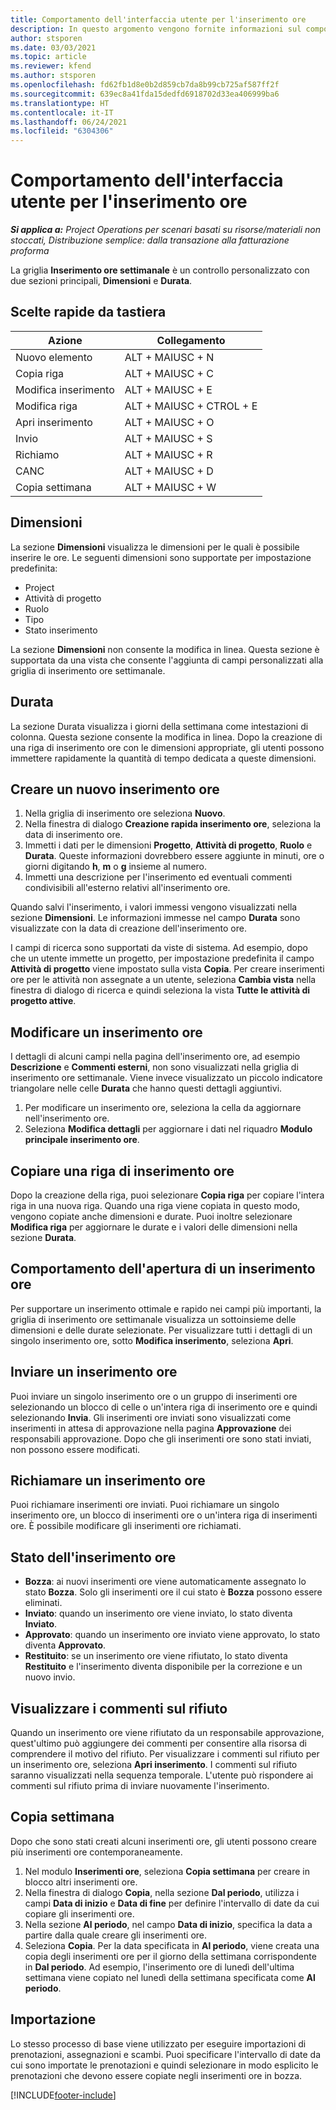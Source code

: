 ```yaml
---
title: Comportamento dell'interfaccia utente per l'inserimento ore
description: In questo argomento vengono fornite informazioni sul comportamento dell'interfaccia utente per l'inserimento ore.
author: stsporen
ms.date: 03/03/2021
ms.topic: article
ms.reviewer: kfend
ms.author: stsporen
ms.openlocfilehash: fd62fb1d8e0b2d859cb7da8b99cb725af587ff2f
ms.sourcegitcommit: 639ec8a41fda15dedfd6918702d33ea406999ba6
ms.translationtype: HT
ms.contentlocale: it-IT
ms.lasthandoff: 06/24/2021
ms.locfileid: "6304306"
---
```

# <a name="time-entry-ui-behavior"></a>Comportamento dell'interfaccia utente per l'inserimento ore

_**Si applica a:** Project Operations per scenari basati su risorse/materiali non stoccati, Distribuzione semplice: dalla transazione alla fatturazione proforma_


La griglia **Inserimento ore settimanale** è un controllo personalizzato con due sezioni principali, **Dimensioni** e **Durata**.

## <a name="keyboard-shortcuts"></a>Scelte rapide da tastiera
| Azione        | Collegamento                  |
|------------   |------------------------   |
| Nuovo elemento           | ALT + MAIUSC + N           |
| Copia riga      | ALT + MAIUSC + C           |
| Modifica inserimento    | ALT + MAIUSC + E           |
| Modifica riga      | ALT + MAIUSC + CTROL + E    |
| Apri inserimento    | ALT + MAIUSC + O           |
| Invio        | ALT + MAIUSC + S           |
| Richiamo        | ALT + MAIUSC + R           |
| CANC        | ALT + MAIUSC + D           |
| Copia settimana     | ALT + MAIUSC + W           |

## <a name="dimensions"></a>Dimensioni
La sezione **Dimensioni** visualizza le dimensioni per le quali è possibile inserire le ore. Le seguenti dimensioni sono supportate per impostazione predefinita:

  - Project
  - Attività di progetto
  - Ruolo
  - Tipo
  - Stato inserimento

La sezione **Dimensioni** non consente la modifica in linea. Questa sezione è supportata da una vista che consente l'aggiunta di campi personalizzati alla griglia di inserimento ore settimanale.

## <a name="duration"></a>Durata
La sezione Durata visualizza i giorni della settimana come intestazioni di colonna. Questa sezione consente la modifica in linea. Dopo la creazione di una riga di inserimento ore con le dimensioni appropriate, gli utenti possono immettere rapidamente la quantità di tempo dedicata a queste dimensioni.

## <a name="create-a-new-time-entry"></a>Creare un nuovo inserimento ore

1. Nella griglia di inserimento ore seleziona **Nuovo**. 
2. Nella finestra di dialogo **Creazione rapida inserimento ore**, seleziona la data di inserimento ore.
3. Immetti i dati per le dimensioni **Progetto**, **Attività di progetto**, **Ruolo** e **Durata**. Queste informazioni dovrebbero essere aggiunte in minuti, ore o giorni digitando **h**, **m** o **g** insieme al numero. 
4. Immetti una descrizione per l'inserimento ed eventuali commenti condivisibili all'esterno relativi all'inserimento ore. 

Quando salvi l'inserimento, i valori immessi vengono visualizzati nella sezione **Dimensioni**. Le informazioni immesse nel campo **Durata** sono visualizzate con la data di creazione dell'inserimento ore.

I campi di ricerca sono supportati da viste di sistema. Ad esempio, dopo che un utente immette un progetto, per impostazione predefinita il campo **Attività di progetto** viene impostato sulla vista **Copia**. Per creare inserimenti ore per le attività non assegnate a un utente, seleziona **Cambia vista** nella finestra di dialogo di ricerca e quindi seleziona la vista **Tutte le attività di progetto attive**.

## <a name="edit-a-time-entry"></a>Modificare un inserimento ore 
I dettagli di alcuni campi nella pagina dell'inserimento ore, ad esempio **Descrizione** e **Commenti esterni**, non sono visualizzati nella griglia di inserimento ore settimanale. Viene invece visualizzato un piccolo indicatore triangolare nelle celle **Durata** che hanno questi dettagli aggiuntivi. 

1. Per modificare un inserimento ore, seleziona la cella da aggiornare nell'inserimento ore.
2. Seleziona **Modifica dettagli** per aggiornare i dati nel riquadro **Modulo principale inserimento ore**. 

## <a name="copy-a-time-entry-row"></a>Copiare una riga di inserimento ore
Dopo la creazione della riga, puoi selezionare **Copia riga** per copiare l'intera riga in una nuova riga. Quando una riga viene copiata in questo modo, vengono copiate anche dimensioni e durate. Puoi inoltre selezionare **Modifica riga** per aggiornare le durate e i valori delle dimensioni nella sezione **Durata**.

## <a name="open-a-time-entry-behavior"></a>Comportamento dell'apertura di un inserimento ore
Per supportare un inserimento ottimale e rapido nei campi più importanti, la griglia di inserimento ore settimanale visualizza un sottoinsieme delle dimensioni e delle durate selezionate. Per visualizzare tutti i dettagli di un singolo inserimento ore, sotto **Modifica inserimento**, seleziona **Apri**.

## <a name="submit-a-time-entry"></a>Inviare un inserimento ore
Puoi inviare un singolo inserimento ore o un gruppo di inserimenti ore selezionando un blocco di celle o un'intera riga di inserimento ore e quindi selezionando **Invia**. Gli inserimenti ore inviati sono visualizzati come inserimenti in attesa di approvazione nella pagina **Approvazione** dei responsabili approvazione. Dopo che gli inserimenti ore sono stati inviati, non possono essere modificati.

## <a name="recall-a-time-entry"></a>Richiamare un inserimento ore
Puoi richiamare inserimenti ore inviati. Puoi richiamare un singolo inserimento ore, un blocco di inserimenti ore o un'intera riga di inserimenti ore. È possibile modificare gli inserimenti ore richiamati.

## <a name="time-entry-status"></a>Stato dell'inserimento ore

- **Bozza**: ai nuovi inserimenti ore viene automaticamente assegnato lo stato **Bozza**. Solo gli inserimenti ore il cui stato è **Bozza** possono essere eliminati.
- **Inviato**: quando un inserimento ore viene inviato, lo stato diventa **Inviato**. 
- **Approvato**: quando un inserimento ore inviato viene approvato, lo stato diventa **Approvato**. 
- **Restituito**: se un inserimento ore viene rifiutato, lo stato diventa **Restituito** e l'inserimento diventa disponibile per la correzione e un nuovo invio. 

## <a name="view-rejection-comments"></a>Visualizzare i commenti sul rifiuto
Quando un inserimento ore viene rifiutato da un responsabile approvazione, quest'ultimo può aggiungere dei commenti per consentire alla risorsa di comprendere il motivo del rifiuto. Per visualizzare i commenti sul rifiuto per un inserimento ore, seleziona **Apri inserimento**. I commenti sul rifiuto saranno visualizzati nella sequenza temporale. L'utente può rispondere ai commenti sul rifiuto prima di inviare nuovamente l'inserimento.

## <a name="copy-week"></a>Copia settimana
Dopo che sono stati creati alcuni inserimenti ore, gli utenti possono creare più inserimenti ore contemporaneamente.

1. Nel modulo **Inserimenti ore**, seleziona **Copia settimana** per creare in blocco altri inserimenti ore. 
2. Nella finestra di dialogo **Copia**, nella sezione **Dal periodo**, utilizza i campi **Data di inizio** e **Data di fine** per definire l'intervallo di date da cui copiare gli inserimenti ore. 
3. Nella sezione **Al periodo**, nel campo **Data di inizio**, specifica la data a partire dalla quale creare gli inserimenti ore. 
4. Seleziona **Copia**. Per la data specificata in **Al periodo**, viene creata una copia degli inserimenti ore per il giorno della settimana corrispondente in **Dal periodo**. Ad esempio, l'inserimento ore di lunedì dell'ultima settimana viene copiato nel lunedì della settimana specificata come **Al periodo**.

## <a name="import"></a>Importazione
Lo stesso processo di base viene utilizzato per eseguire importazioni di prenotazioni, assegnazioni e scambi. Puoi specificare l'intervallo di date da cui sono importate le prenotazioni e quindi selezionare in modo esplicito le prenotazioni che devono essere copiate negli inserimenti ore in bozza. 


[!INCLUDE[footer-include](../includes/footer-banner.md)]
